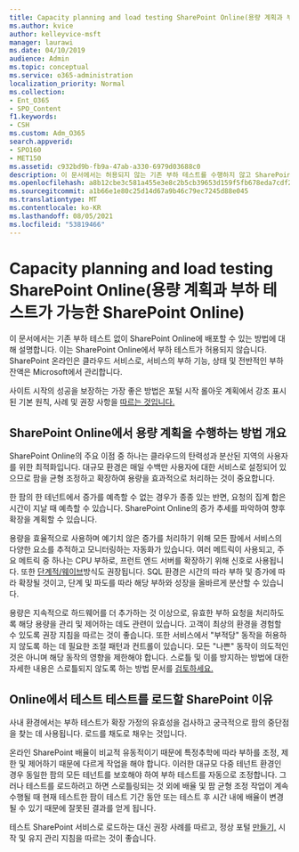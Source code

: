 ```yaml
---
title: Capacity planning and load testing SharePoint Online(용량 계획과 부하 테스트가 가능한 SharePoint Online)
ms.author: kvice
author: kelleyvice-msft
manager: laurawi
ms.date: 04/10/2019
audience: Admin
ms.topic: conceptual
ms.service: o365-administration
localization_priority: Normal
ms.collection:
- Ent_O365
- SPO_Content
f1.keywords:
- CSH
ms.custom: Adm_O365
search.appverid:
- SPO160
- MET150
ms.assetid: c932bd9b-fb9a-47ab-a330-6979d03688c0
description: 이 문서에서는 허용되지 않는 기존 부하 테스트를 수행하지 않고 SharePoint Online에 배포하는 방법을 설명합니다.
ms.openlocfilehash: a8b12cbe3c581a455e3e8c2b5cb39653d159f5fb678eda7cdf2069f49849f3ba
ms.sourcegitcommit: a1b66e1e80c25d14d67a9b46c79ec7245d88e045
ms.translationtype: MT
ms.contentlocale: ko-KR
ms.lasthandoff: 08/05/2021
ms.locfileid: "53819466"
---
```

# <a name="capacity-planning-and-load-testing-sharepoint-online"></a>Capacity planning and load testing SharePoint Online(용량 계획과 부하 테스트가 가능한 SharePoint Online)
이 문서에서는 기존 부하 테스트 없이 SharePoint Online에 배포할 수 있는 방법에 대해 설명합니다. 이는 SharePoint Online에서 부하 테스트가 허용되지 않습니다. SharePoint 온라인은 클라우드 서비스로, 서비스의 부하 기능, 상태 및 전반적인 부하 잔액은 Microsoft에서 관리합니다.
  
사이트 시작의 성공을 보장하는 가장 좋은 방법은 포털 시작 롤아웃 계획에서 강조 표시된 기본 원칙, 사례 및 권장 사항을 [따르는 것입니다.](planportallaunchroll-out.md)

## <a name="overview-of-how-sharepoint-online-performs-capacity-planning"></a>SharePoint Online에서 용량 계획을 수행하는 방법 개요 
SharePoint Online의 주요 이점 중 하나는 클라우드의 탄력성과 분산된 지역의 사용자를 위한 최적화입니다. 대규모 환경은 매일 수백만 사용자에 대한 서비스로 설정되어 있으므로 팜을 균형 조정하고 확장하여 용량을 효과적으로 처리하는 것이 중요합니다.
  
한 팜의 한 테넌트에서 증가를 예측할 수 없는 경우가 종종 있는 반면, 요청의 집계 합은 시간이 지날 때 예측할 수 있습니다. SharePoint Online의 증가 추세를 파악하여 향후 확장을 계획할 수 있습니다.
  
용량을 효율적으로 사용하며 예기치 않은 증가를 처리하기 위해 모든 팜에서 서비스의 다양한 요소를 추적하고 모니터링하는 자동화가 있습니다. 여러 메트릭이 사용되고, 주요 메트릭 중 하나는 CPU 부하로, 프런트 엔드 서버를 확장하기 위해 신호로 사용됩니다. 또한 [단계적/웨이브](planportallaunchroll-out.md)방식도 권장됩니다. SQL 환경은 시간의 따라 부하 및 증가에 따라 확장될 것이고, 단계 및 파도를 따라 해당 부하와 성장을 올바르게 분산할 수 있습니다. 

용량은 지속적으로 하드웨어를 더 추가하는 것 이상으로, 유효한 부하 요청을 처리하도록 해당 용량을 관리 및 제어하는 데도 관련이 있습니다. 고객이 최상의 환경을 경험할 수 있도록 권장 지침을 따르는 것이 좋습니다. 또한 서비스에서 "부적당" 동작을 허용하지 않도록 하는 데 필요한 조절 패턴과 컨트롤이 있습니다. 모든 "나쁜" 동작이 의도적인 것은 아니며 해당 동작의 영향을 제한해야 합니다. 스로틀 및 이를 방지하는 방법에 대한 자세한 내용은 스로틀되지 않도록 하는 방법 문서를 [검토하세요.](/sharepoint/dev/general-development/how-to-avoid-getting-throttled-or-blocked-in-sharepoint-online)

## <a name="why-you-cannot-load-test-sharepoint-online"></a>Online에서 테스트 테스트를 로드할 SharePoint 이유
사내 환경에서는 부하 테스트가 확장 가정의 유효성을 검사하고 궁극적으로 팜의 중단점을 찾는 데 사용됩니다. 로드를 채도로 채우는 것입니다. 

온라인 SharePoint 배율이 비교적 유동적이기 때문에 특정추학에 따라 부하를 조정, 제한 및 제어하기 때문에 다르게 작업을 해야 합니다. 이러한 대규모 다중 테넌트 환경인 경우 동일한 팜의 모든 테넌트를 보호해야 하여 부하 테스트를 자동으로 조정합니다. 그러나 테스트를 로드하려고 하면 스로틀링되는 것 외에 배율 및 팜 균형 조정 작업이 계속 수행될 때 현재 테스트한 팜이 테스트 기간 동안 또는 테스트 후 시간 내에 배율이 변경될 수 있기 때문에 잘못된 결과를 얻게 됩니다.

테스트 SharePoint 서비스로 로드하는 대신 권장 사례를 따르고, 정상 포털 [만들기,](/sharepoint/portal-health) 시작 및 유지 관리 지침을 따르는 것이 좋습니다.